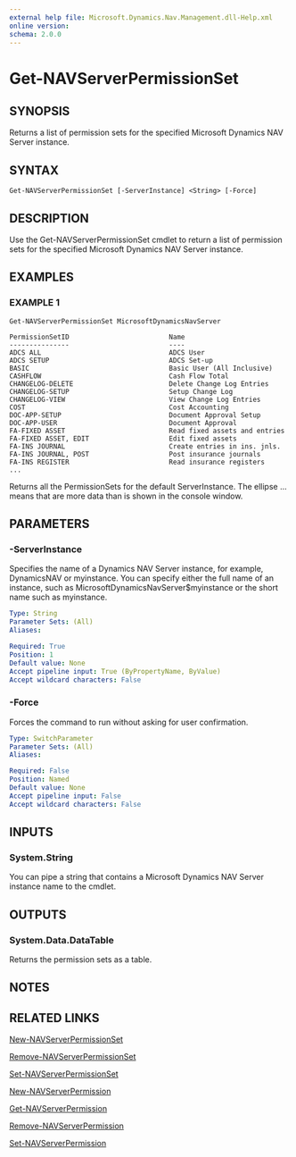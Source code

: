 ```yaml
---
external help file: Microsoft.Dynamics.Nav.Management.dll-Help.xml
online version:
schema: 2.0.0
---
```


# Get-NAVServerPermissionSet

## SYNOPSIS
Returns a list of permission sets for the specified Microsoft Dynamics NAV Server instance.

## SYNTAX

```
Get-NAVServerPermissionSet [-ServerInstance] <String> [-Force]
```

## DESCRIPTION
Use the Get-NAVServerPermissionSet cmdlet to return a list of permission sets for the specified Microsoft Dynamics NAV Server instance.

## EXAMPLES

### EXAMPLE 1
```
Get-NAVServerPermissionSet MicrosoftDynamicsNavServer

PermissionSetID                         Name
---------------                         ----
ADCS ALL                                ADCS User
ADCS SETUP                              ADCS Set-up
BASIC                                   Basic User (All Inclusive)
CASHFLOW                                Cash Flow Total
CHANGELOG-DELETE                        Delete Change Log Entries
CHANGELOG-SETUP                         Setup Change Log
CHANGELOG-VIEW                          View Change Log Entries
COST                                    Cost Accounting
DOC-APP-SETUP                           Document Approval Setup
DOC-APP-USER                            Document Approval
FA-FIXED ASSET                          Read fixed assets and entries
FA-FIXED ASSET, EDIT                    Edit fixed assets
FA-INS JOURNAL                          Create entries in ins. jnls.
FA-INS JOURNAL, POST                    Post insurance journals
FA-INS REGISTER                         Read insurance registers
...
```

Returns all the PermissionSets for the default ServerInstance.
The ellipse ... means that are more data than is shown in the console window.

## PARAMETERS

### -ServerInstance
Specifies the name of a Dynamics NAV Server instance, for example, DynamicsNAV or myinstance.
You can specify either the full name of an instance, such as MicrosoftDynamicsNavServer$myinstance or the short name such as myinstance.

```yaml
Type: String
Parameter Sets: (All)
Aliases:

Required: True
Position: 1
Default value: None
Accept pipeline input: True (ByPropertyName, ByValue)
Accept wildcard characters: False
```

### -Force
Forces the command to run without asking for user confirmation.

```yaml
Type: SwitchParameter
Parameter Sets: (All)
Aliases:

Required: False
Position: Named
Default value: None
Accept pipeline input: False
Accept wildcard characters: False
```

## INPUTS

### System.String
You can pipe a string that contains a Microsoft Dynamics NAV Server instance name to the cmdlet.

## OUTPUTS

### System.Data.DataTable
Returns the permission sets as a table.
## NOTES
## RELATED LINKS
[New-NAVServerPermissionSet](New-NAVServerPermissionSet.md)  

[Remove-NAVServerPermissionSet](Remove-NAVServerPermissionSet.md)  

[Set-NAVServerPermissionSet](Set-NAVServerPermissionSet.md)  

[New-NAVServerPermission](New-NAVServerPermission.md)  

[Get-NAVServerPermission](Get-NAVServerPermission.md)  

[Remove-NAVServerPermission](Remove-NAVServerPermission.md)  

[Set-NAVServerPermission](Set-NAVServerPermission.md)  
